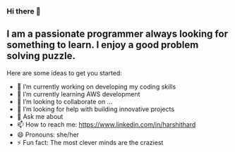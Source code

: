 ### Hi there 👋

<!--
**harshithard/harshithard** is a ✨ _special_ ✨ repository because its `README.md` (this file) appears on your GitHub profile.-->

## I am a passionate programmer always looking for something to learn. I enjoy a good problem solving puzzle. 

Here are some ideas to get you started:

- 🔭 I’m currently working on developing my coding skills
- 🌱 I’m currently learning AWS development
- 👯 I’m looking to collaborate on ...
- 🤔 I’m looking for help with building innovative projects
- 💬 Ask me about 
- 📫 How to reach me: https://www.linkedin.com/in/harshithard
- 😄 Pronouns: she/her
- ⚡ Fun fact: The most clever minds are the craziest
